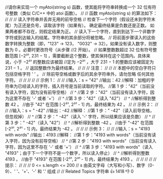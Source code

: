 //请你来实现一个 myAtoi(string s) 函数，使其能将字符串转换成一个 32 位有符号整数（类似 C/C++ 中的 atoi 函数）。 
//
// 函数 myAtoi(string s) 的算法如下： 
//
// 
// 读入字符串并丢弃无用的前导空格 
// 检查下一个字符（假设还未到字符末尾）为正还是负号，读取该字符（如果有）。 确定最终结果是负数还是正数。 如果两者都不存在，则假定结果为正。 
// 读入下一个字符，直到到达下一个非数字字符或到达输入的结尾。字符串的其余部分将被忽略。 
// 将前面步骤读入的这些数字转换为整数（即，"123" -> 123， "0032" -> 32）。如果没有读入数字，则整数为 0 。必要时更改符号（从步骤 
//2 开始）。 
// 如果整数数超过 32 位有符号整数范围 [−2³¹, 231 − 1] ，需要截断这个整数，使其保持在这个范围内。具体来说，小于 −2³¹ 的整数应该被固
//定为 −2³¹ ，大于 231 − 1 的整数应该被固定为 231 − 1 。 
// 返回整数作为最终结果。 
// 
//
// 注意： 
//
// 
// 本题中的空白字符只包括空格字符 ' ' 。 
// 除前导空格或数字后的其余字符串外，请勿忽略 任何其他字符。 
// 
//
// 
//
// 示例 1： 
//
// 
//输入：s = "42"
//输出：42
//解释：加粗的字符串为已经读入的字符，插入符号是当前读取的字符。
//第 1 步："42"（当前没有读入字符，因为没有前导空格）
//         ^
//第 2 步："42"（当前没有读入字符，因为这里不存在 '-' 或者 '+'）
//         ^
//第 3 步："42"（读入 "42"）
//           ^
//解析得到整数 42 。
//由于 "42" 在范围 [-2³¹, 2³¹ - 1] 内，最终结果为 42 。 
//
// 示例 2： 
//
// 
//输入：s = "   -42"
//输出：-42
//解释：
//第 1 步："   -42"（读入前导空格，但忽视掉）
//            ^
//第 2 步："   -42"（读入 '-' 字符，所以结果应该是负数）
//             ^
//第 3 步："   -42"（读入 "42"）
//               ^
//解析得到整数 -42 。
//由于 "-42" 在范围 [-2³¹, 2³¹ - 1] 内，最终结果为 -42 。
// 
//
// 示例 3： 
//
// 
//输入：s = "4193 with words"
//输出：4193
//解释：
//第 1 步："4193 with words"（当前没有读入字符，因为没有前导空格）
//         ^
//第 2 步："4193 with words"（当前没有读入字符，因为这里不存在 '-' 或者 '+'）
//         ^
//第 3 步："4193 with words"（读入 "4193"；由于下一个字符不是一个数字，所以读入停止）
//             ^
//解析得到整数 4193 。
//由于 "4193" 在范围 [-2³¹, 2³¹ - 1] 内，最终结果为 4193 。
// 
//
// 
//
// 提示： 
//
// 
// 0 <= s.length <= 200 
// s 由英文字母（大写和小写）、数字（0-9）、' '、'+'、'-' 和 '.' 组成 
// 
// Related Topics 字符串 👍 1418 👎 0

